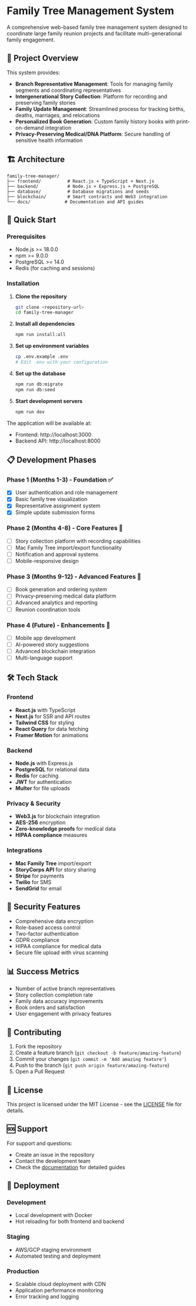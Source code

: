 # Family Tree Management System

A comprehensive web-based family tree management system designed to coordinate large family reunion projects and facilitate multi-generational family engagement.

## 🎯 Project Overview

This system provides:
- **Branch Representative Management**: Tools for managing family segments and coordinating representatives
- **Intergenerational Story Collection**: Platform for recording and preserving family stories
- **Family Update Management**: Streamlined process for tracking births, deaths, marriages, and relocations
- **Personalized Book Generation**: Custom family history books with print-on-demand integration
- **Privacy-Preserving Medical/DNA Platform**: Secure handling of sensitive health information

## 🏗️ Architecture

```
family-tree-manager/
├── frontend/          # React.js + TypeScript + Next.js
├── backend/           # Node.js + Express.js + PostgreSQL
├── database/          # Database migrations and seeds
├── blockchain/        # Smart contracts and Web3 integration
└── docs/             # Documentation and API guides
```

## 🚀 Quick Start

### Prerequisites
- Node.js >= 18.0.0
- npm >= 9.0.0
- PostgreSQL >= 14.0
- Redis (for caching and sessions)

### Installation

1. **Clone the repository**
   ```bash
   git clone <repository-url>
   cd family-tree-manager
   ```

2. **Install all dependencies**
   ```bash
   npm run install:all
   ```

3. **Set up environment variables**
   ```bash
   cp .env.example .env
   # Edit .env with your configuration
   ```

4. **Set up the database**
   ```bash
   npm run db:migrate
   npm run db:seed
   ```

5. **Start development servers**
   ```bash
   npm run dev
   ```

The application will be available at:
- Frontend: http://localhost:3000
- Backend API: http://localhost:8000

## 📋 Development Phases

### Phase 1 (Months 1-3) - Foundation ✅
- [x] User authentication and role management
- [x] Basic family tree visualization
- [x] Representative assignment system
- [x] Simple update submission forms

### Phase 2 (Months 4-8) - Core Features 🚧
- [ ] Story collection platform with recording capabilities
- [ ] Mac Family Tree import/export functionality
- [ ] Notification and approval systems
- [ ] Mobile-responsive design

### Phase 3 (Months 9-12) - Advanced Features 📅
- [ ] Book generation and ordering system
- [ ] Privacy-preserving medical data platform
- [ ] Advanced analytics and reporting
- [ ] Reunion coordination tools

### Phase 4 (Future) - Enhancements 📅
- [ ] Mobile app development
- [ ] AI-powered story suggestions
- [ ] Advanced blockchain integration
- [ ] Multi-language support

## 🛠️ Tech Stack

### Frontend
- **React.js** with TypeScript
- **Next.js** for SSR and API routes
- **Tailwind CSS** for styling
- **React Query** for data fetching
- **Framer Motion** for animations

### Backend
- **Node.js** with Express.js
- **PostgreSQL** for relational data
- **Redis** for caching
- **JWT** for authentication
- **Multer** for file uploads

### Privacy & Security
- **Web3.js** for blockchain integration
- **AES-256** encryption
- **Zero-knowledge proofs** for medical data
- **HIPAA compliance** measures

### Integrations
- **Mac Family Tree** import/export
- **StoryCorps API** for story sharing
- **Stripe** for payments
- **Twilio** for SMS
- **SendGrid** for email

## 🔐 Security Features

- Comprehensive data encryption
- Role-based access control
- Two-factor authentication
- GDPR compliance
- HIPAA compliance for medical data
- Secure file upload with virus scanning

## 📊 Success Metrics

- Number of active branch representatives
- Story collection completion rate
- Family data accuracy improvements
- Book orders and satisfaction
- User engagement with privacy features

## 🤝 Contributing

1. Fork the repository
2. Create a feature branch (`git checkout -b feature/amazing-feature`)
3. Commit your changes (`git commit -m 'Add amazing feature'`)
4. Push to the branch (`git push origin feature/amazing-feature`)
5. Open a Pull Request

## 📄 License

This project is licensed under the MIT License - see the [LICENSE](LICENSE) file for details.

## 🆘 Support

For support and questions:
- Create an issue in the repository
- Contact the development team
- Check the [documentation](docs/) for detailed guides

## 🔄 Deployment

### Development
- Local development with Docker
- Hot reloading for both frontend and backend

### Staging
- AWS/GCP staging environment
- Automated testing and deployment

### Production
- Scalable cloud deployment with CDN
- Application performance monitoring
- Error tracking and logging 